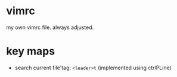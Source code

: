# vimrc
my own vimrc file. always adjusted.

# key maps
* search current file'tag: `<leader>t`  (implemented using ctrlPLine)
